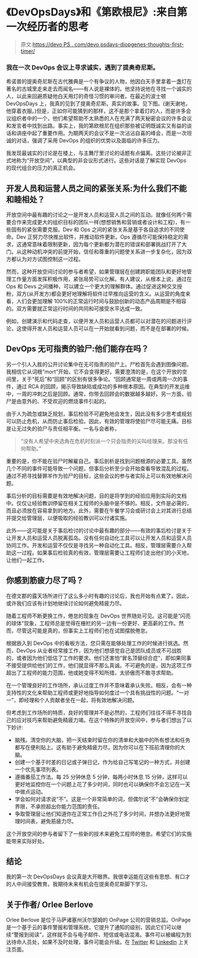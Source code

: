 # 《DevOpsDays》和《第欧根尼》:来自第一次经历者的思考

> 原文:[https://devo PS . com/devo psdays-diopgenes-thoughts-first-timer/](https://devops.com/devopsdays-diogenes-thoughts-first-timer/)

### 我在一次 DevOps 会议上寻求诚实，遇到了提奥奇尼斯。

希诺普的提奥奇尼斯在古代雅典是一个有争议的人物，他因白天手里拿着一盏灯在著名的古城里走来走去而闻名——有人说是裸体的。他坚持说他在寻找一个诚实的人，以此来回避质疑他白天用灯的奇怪习惯的审问者。在最近的波士顿 DevOpsDays 上，我真的见到了提奥奇尼斯。真实的故事。见下图。(谢天谢地，他穿着衣服。)但是，正如你可能猜到的那样，这不是那个拿着灯的人，而是许多会议组织者中的一个，他们希望帮助不太熟悉的人在充满了两天秘密会议的许多会议和发言者中找到出路。事实上，我的第欧根尼在组织那些被证明既诚实又有益的谈话和讲座中起了重要作用。为期两天的会议不是一次沾沾自喜的峰会，而是一次坦诚的对话，强调了采用 DevOps 的组织的优势以及面临的许多压力。

我发现最诚实的讨论是在楼上，与主舞厅里讨论的话题有点偏离。这些讨论被非正式地称为“开放空间”，以典型的非会议形式进行。这些对话是了解实现 DevOps 的现代组合的压力的真正机会。

## 开发人员和运营人员之间的紧张关系:为什么我们不能和睦相处？

开放空间中最有趣的讨论之一是开发人员和运营人员之间的互动。就像任何两个需要合作来完成更大的组织目标的团队一样(想想销售和营销或者设计和工程)，有一些固有的紧张需要克服。Dev 和 Ops 之间的紧张关系是基于各自追求的不同使命。Dev 正努力尽快推出软件，并推动软件更新。Ops 遵循尽可能保持稳定的需求，这通常意味着限制更新，因为每个更新都为潜在的错误和部署挑战打开了大门。从这种动机冲突的前提开始，信任和尊重的问题使关系进一步复杂化，因为双方都认为对方试图控制这一过程。

然而，这种开放空间讨论的参与者希望，如果管理层在创建跨职能团队和更好地管理工作量方面发挥积极作用，紧张局势可以化解。有人建议，从根本上说，通过在 Ops 和 Devs 之间播种，可以建立一个更大的理解群体。通过促进这种交叉授粉，双方(从开发方)都会更好地理解将软件过早推向运营的含义。从运营的角度来看，人们会更加理解 100%的正常运行时间与鼓励创新的动态产品周期是不相容的。双方需要就正常运行时间的共同和可接受水平达成一致。

例如，创建演示和代码走查，以便开发人员和运营人员都可以对潜在的问题进行评论，这使得开发人员和运营人员可以在一开始就看到问题，而不是在部署的时候。

## DevOps 无可指责的验尸:他们能存在吗？

另一个引人入胜的公开讨论集中在无可指责的验尸上。尸检首先会遇到图像问题。我相信它从词根“mort”开始，它不会变得更好。需要澄清的是，在这个开放的空间里，关于“死后”和“回顾”的区别有很多争论。“回顾通常是一周或两周一次的事件，通过 RCA 的回顾，揭示导致缺陷或成功的多种根本原因。在典型的开发运维中，一周的冲刺之后是回顾。通常，你带去回顾会的数据越多越好。另一方面，验尸是由意外的、不受欢迎的燃烧事件引起的。

由于人为疏忽或缺乏规划，事后检验不可避免地会发生，因此没有多少思考或规划可以防止危机，从而防止事后检验。因此，有效的管理将使验尸尽可能无痛。目标是让无过失的验尸与责任相平衡。一名与会者称，

> “没有人希望中央选角在危机时刻派一个只会指责的尖叫经理来。那没有任何帮助。”

重要的是，你不能在验尸时解雇自己。事后剖析是找到问题根源的必要工具。虽然几个不同的事件可能导致一个问题，但事后分析至少会开始查看导致混乱的过程。通过不把寻找替罪羊作为验尸的目标，这些会议的参与者实际上可以有效地解决问题。

事后分析的目标需要是有效地解决问题，目的是将学到的经验应用到实际的文档中。仅仅让经验教训停留在相关工程师的头脑中是不够的。相反，文件是必需的，而且必须放在容易拿到的地方。此外，需要在午餐学习会或研讨会上对其进行总结并提交给管理层，以便吸取的经验教训可以付诸实施。

此外——这可能是关于事后检讨的讨论中最有趣的部分——有效的事后检讨是关于让开发人员和运营人员脱离孤岛。没有任何自动化工具可以让开发人员和运营人员协同工作。开发和运营不仅仅是寻找另一种自动化工具。相反，管理层需要介入帮助这一过程。如果事后检验真的有效，管理层需要让工程师们走出他们的小天地，让他们一起工作。

## 你感到筋疲力尽了吗？

在德文郡的露天场所进行了这么多小时有趣的讨论后，我也开始有点累了。因此，或许我们应该有计划地继续讨论如何避免精疲力尽。

随着工程师不断更换工作，倦怠的现象在 DevOps 世界随处可见。这可能是“闪亮的球体”现象，工程师总是觉得在栅栏的另一边有一份更好、更高薪的工作。然而，尽管这可能是真的，但事实上工程师们也在试图摆脱倦怠。

根据嵌入到 DevOps 中的看板方法，您只需在能够处理工作的时候进行挑选。然而，DevOps 从业者经常接工作，因为他们想感觉自己是团队成员或不可战胜的，或者因为他们低估了工作的要求。他们还害怕“冒名顶替综合症”，即如果同事不接受提供给他们的工作，他们就显得不那么真诚。不可避免的是，因为这项工作超出了工程师的能力范围，他或她变得不知所措，太骄傲而不敢寻求帮助。

在一个管理良好的工作场所，承认过度工作并不意味着承认失败。相反，会有一种支持性的文化来帮助工程师或更好地指导如何度过一个具有挑战性的问题。“一对一”，即经理和个人贡献者坐在一起，将有效地解决问题。

但考虑到工作场所的特质，良好的管理并不是必然的，工程师们往往不得不寻找自己的应对技巧来帮助避免精疲力竭。在这个特殊的开放空间中，参与者们想出了以下妙计:

*   脑残。清空你的大脑，把一天结束时留在你的清单和大脑中的所有想法和任务都写在便利贴上。这有助于避免精疲力尽，因为你可以在下班前清理你的大脑。
*   创建一个基于时差的日记或子弹日记，作为给自己写笔记的一种方式，并创建一个优先事项列表。
*   遵循番茄工作法。每 25 分钟休息 5 分钟，每两小时休息 15 分钟，这样可以更好地监控你在一个问题上花了多少时间，同时也可以确保你不会忘记在一天中做点运动。
*   学会如何对请求说“不”。这是一个非常简单的词，但偶尔说“不”会确保你划定界限，不承担超出你能力范围的责任。
*   争取管理层让他们知道你在正常工作日之外花了多少时间，并想办法更好地管理时间表，避免筋疲力尽。

这个开放空间的参与者留下了一些新的技术来避免工程师的倦怠。希望它们的实施能带来实际好处。

## 结论

我的第一次 DevOpsDays 会议真是大开眼界。我很幸运能在这些有思想、有口才的人中间接受教育。我期待未来有机会在提奥奇尼斯脚下学习。

## 关于作者/ Orlee Berlove

Orlee Berlove 是位于马萨诸塞州沃尔瑟姆的 OnPage 公司的营销总监。OnPage 是一个基于云的事件警报和管理系统，它提升了通知的级别，因此它们可以继续“警报到阅读”，这样就不会与电子邮件、短信或电话混淆。事件可以被编程为到达待命人员处，如果不及时处理，事件可能会升级。在 [Twitter](https://www.twitter.com/on_page) 和 [LinkedIn](https://www.linkedin.com/company/onpage-corporation) 上关注页面。